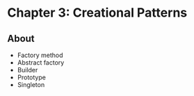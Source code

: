 # Chapter 3: Creational Patterns

## About

- Factory method
- Abstract factory
- Builder
- Prototype
- Singleton
